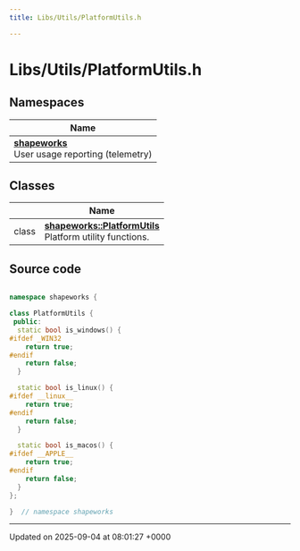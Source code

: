 ```yaml
---
title: Libs/Utils/PlatformUtils.h

---
```


# Libs/Utils/PlatformUtils.h



## Namespaces

| Name           |
| -------------- |
| **[shapeworks](../Namespaces/namespaceshapeworks.md)** <br>User usage reporting (telemetry)  |

## Classes

|                | Name           |
| -------------- | -------------- |
| class | **[shapeworks::PlatformUtils](../Classes/classshapeworks_1_1PlatformUtils.md)** <br>Platform utility functions.  |




## Source code

```cpp

namespace shapeworks {

class PlatformUtils {
 public:
  static bool is_windows() {
#ifdef _WIN32
    return true;
#endif
    return false;
  }

  static bool is_linux() {
#ifdef __linux__
    return true;
#endif
    return false;
  }

  static bool is_macos() {
#ifdef __APPLE__
    return true;
#endif
    return false;
  }
};

}  // namespace shapeworks
```


-------------------------------

Updated on 2025-09-04 at 08:01:27 +0000
